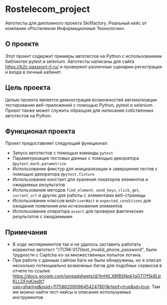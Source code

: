 # Rostelecom_project
Автотесты для дипломного проекта Skillfactory. Реальный кейс от компании «Ростелеком Информационные Технологии».
## О проекте

Этот проект содержит примеры автотестов на Python с использованием библиотек pytest и selenium. Автотесты написаны для сайта https://b2c.passport.rt.ru/ и проверяют различные сценарии регистрации и входа в личный кабинет.

## Цель проекта

Целью проекта является демонстрация возможностей автоматизации тестирования веб-приложений с помощью Python, pytest и selenium. Проект также может служить образцом для написания собственных автотестов на Python.

## Функционал проекта

Проект предоставляет следующий функционал:

- Запуск автотестов с помощью команды `pytest`
- Параметризация тестовых данных с помощью декоратора `@pytest.mark.parametrize`
- Использование фикстур для инициализации и завершения тестов с помощью декоратора `@pytest.fixture`
- Использование констант для хранения локаторов элементов и ожидаемых результатов
- Использование методов `find_element`, `send_keys`, `click`, `get`, `current_url` и других для работы с элементами веб-страницы
- Использование классов `WebDriverWait` и `expected_conditions` для ожидания появления или исчезновения элементов
- Использование оператора `assert` для проверки фактических результатов с ожидаемыми

## Примечания
- В ходе экспериментов так и не удалось заставить работать корректно автотест "(TCRK-017)test_invalid_phone_password", были трудности с Captcha из-за множественных попыток логина.
- При работе с данным сайтом баги не были обнаружены, но я описал несколько потенциально возможных багов для подобных сервисов в отчете по ссылке https://docs.google.com/spreadsheets/d/1mHtLX8fBSNpk1gGTl7f5k8LtrKLLDFmK/edit?usp=sharing&ouid=117586209096454247801&rtpof=true&sd=true. Там же можно найти тест-кейсы и описание используемых инструментов.
